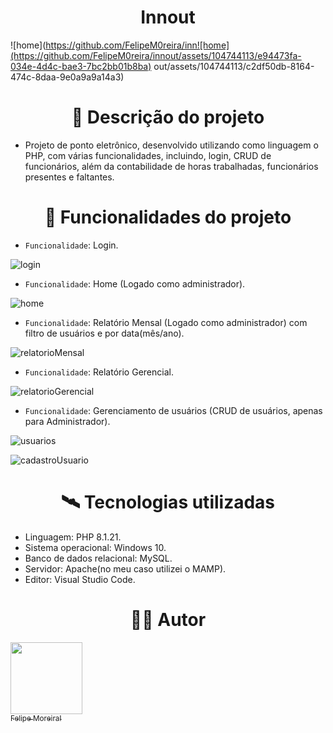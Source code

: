 # <h1 align="center">Innout</h1>

![home](https://github.com/FelipeM0reira/inn![home](https://github.com/FelipeM0reira/innout/assets/104744113/e94473fa-034e-4d4c-bae3-7bc2bb01b8ba)
out/assets/104744113/c2df50db-8164-474c-8daa-9e0a9a9a14a3)

# <h1 align="center">🧾 Descrição do projeto</h1>

 - Projeto de ponto eletrônico, desenvolvido utilizando como linguagem o PHP, com várias funcionalidades, incluindo, login, CRUD de funcionários, além da contabilidade de horas trabalhadas, funcionários presentes e faltantes.
   
# <h1 align="center">🔨 Funcionalidades do projeto</h1>

- `Funcionalidade`: Login.

![login](https://github.com/FelipeM0reira/innout/assets/104744113/6e5382a1-384b-4564-b98a-96f1d83843ad)

- `Funcionalidade`: Home (Logado como administrador).
  
![home](https://github.com/FelipeM0reira/innout/assets/104744113/586ae7b0-152f-441d-96a2-8e5a387855bf)

- `Funcionalidade`: Relatório Mensal (Logado como administrador) com filtro de usuários e por data(mês/ano).
  
![relatorioMensal](https://github.com/FelipeM0reira/innout/assets/104744113/5bd44f92-3204-4acc-9056-8a36a47ff5de)

- `Funcionalidade`: Relatório Gerencial.
  
![relatorioGerencial](https://github.com/FelipeM0reira/innout/assets/104744113/0de6a530-69b9-419a-bbe7-b3c9817ad8ad)

- `Funcionalidade`: Gerenciamento de usuários (CRUD de usuários, apenas para Administrador).

![usuarios](https://github.com/FelipeM0reira/innout/assets/104744113/fa1a83ea-9f4b-4e10-96bd-e65b4a987934)

  
![cadastroUsuario](https://github.com/FelipeM0reira/innout/assets/104744113/a2de22ea-00b3-4ab5-bab3-fef7a6bdb989)


# <h1 align="center">🛰️ Tecnologias utilizadas</h1>
- Linguagem: PHP 8.1.21.
- Sistema operacional: Windows 10.
- Banco de dados relacional: MySQL.
- Servidor: Apache(no meu caso utilizei o MAMP).
- Editor: Visual Studio Code.

# <h1 align="center">👨‍💻 Autor</h1>

 [<img src="https://avatars.githubusercontent.com/u/104744113?v=4" width=115><br><sub>Felipe Moreira!</sub>](https://github.com/FelipeM0reira) 
